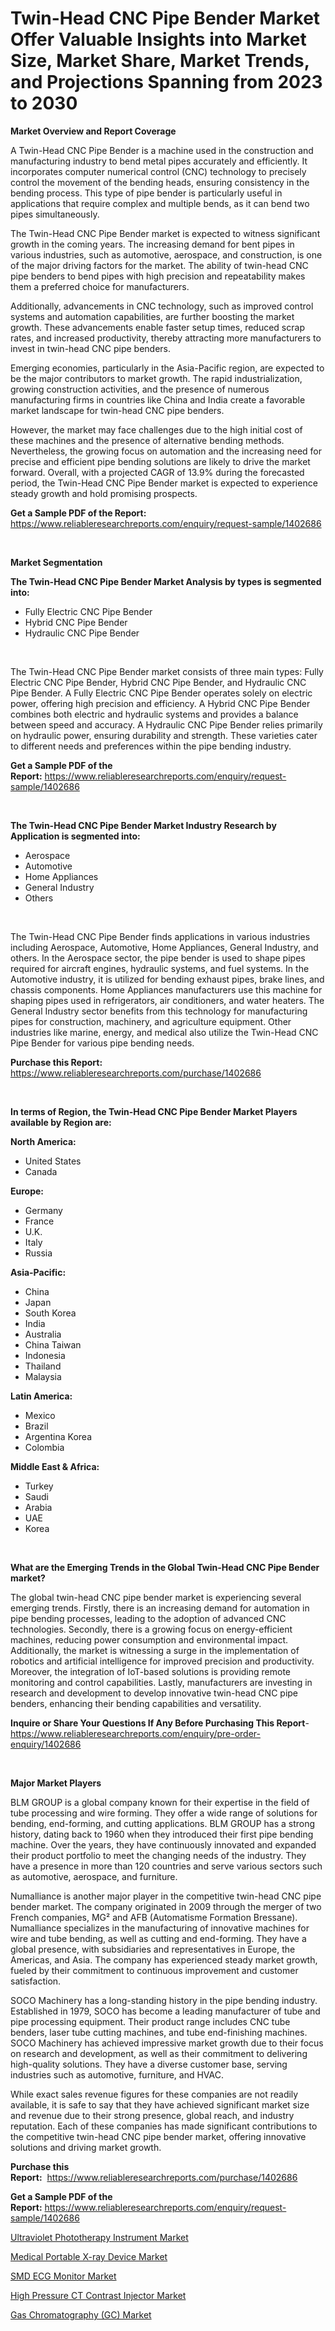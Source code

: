 <p><h1>Twin-Head CNC Pipe Bender Market Offer Valuable Insights into Market Size, Market Share, Market Trends, and Projections Spanning from 2023 to 2030</h1></p><p><strong>Market Overview and Report Coverage</strong></p>
<p><p>A Twin-Head CNC Pipe Bender is a machine used in the construction and manufacturing industry to bend metal pipes accurately and efficiently. It incorporates computer numerical control (CNC) technology to precisely control the movement of the bending heads, ensuring consistency in the bending process. This type of pipe bender is particularly useful in applications that require complex and multiple bends, as it can bend two pipes simultaneously.</p><p>The Twin-Head CNC Pipe Bender market is expected to witness significant growth in the coming years. The increasing demand for bent pipes in various industries, such as automotive, aerospace, and construction, is one of the major driving factors for the market. The ability of twin-head CNC pipe benders to bend pipes with high precision and repeatability makes them a preferred choice for manufacturers.</p><p>Additionally, advancements in CNC technology, such as improved control systems and automation capabilities, are further boosting the market growth. These advancements enable faster setup times, reduced scrap rates, and increased productivity, thereby attracting more manufacturers to invest in twin-head CNC pipe benders.</p><p>Emerging economies, particularly in the Asia-Pacific region, are expected to be the major contributors to market growth. The rapid industrialization, growing construction activities, and the presence of numerous manufacturing firms in countries like China and India create a favorable market landscape for twin-head CNC pipe benders.</p><p>However, the market may face challenges due to the high initial cost of these machines and the presence of alternative bending methods. Nevertheless, the growing focus on automation and the increasing need for precise and efficient pipe bending solutions are likely to drive the market forward. Overall, with a projected CAGR of 13.9% during the forecasted period, the Twin-Head CNC Pipe Bender market is expected to experience steady growth and hold promising prospects.</p></p>
<p><strong>Get a Sample PDF of the Report:</strong> <a href="https://www.reliableresearchreports.com/enquiry/request-sample/1402686">https://www.reliableresearchreports.com/enquiry/request-sample/1402686</a></p>
<p>&nbsp;</p>
<p><strong>Market Segmentation</strong></p>
<p><strong>The Twin-Head CNC Pipe Bender Market Analysis by types is segmented into:</strong></p>
<p><ul><li>Fully Electric CNC Pipe Bender</li><li>Hybrid CNC Pipe Bender</li><li>Hydraulic CNC Pipe Bender</li></ul></p>
<p>&nbsp;</p>
<p><p>The Twin-Head CNC Pipe Bender market consists of three main types: Fully Electric CNC Pipe Bender, Hybrid CNC Pipe Bender, and Hydraulic CNC Pipe Bender. A Fully Electric CNC Pipe Bender operates solely on electric power, offering high precision and efficiency. A Hybrid CNC Pipe Bender combines both electric and hydraulic systems and provides a balance between speed and accuracy. A Hydraulic CNC Pipe Bender relies primarily on hydraulic power, ensuring durability and strength. These varieties cater to different needs and preferences within the pipe bending industry.</p></p>
<p><strong>Get a Sample PDF of the Report:</strong>&nbsp;<a href="https://www.reliableresearchreports.com/enquiry/request-sample/1402686">https://www.reliableresearchreports.com/enquiry/request-sample/1402686</a></p>
<p>&nbsp;</p>
<p><strong>The Twin-Head CNC Pipe Bender Market Industry Research by Application is segmented into:</strong></p>
<p><ul><li>Aerospace</li><li>Automotive</li><li>Home Appliances</li><li>General Industry</li><li>Others</li></ul></p>
<p>&nbsp;</p>
<p><p>The Twin-Head CNC Pipe Bender finds applications in various industries including Aerospace, Automotive, Home Appliances, General Industry, and others. In the Aerospace sector, the pipe bender is used to shape pipes required for aircraft engines, hydraulic systems, and fuel systems. In the Automotive industry, it is utilized for bending exhaust pipes, brake lines, and chassis components. Home Appliances manufacturers use this machine for shaping pipes used in refrigerators, air conditioners, and water heaters. The General Industry sector benefits from this technology for manufacturing pipes for construction, machinery, and agriculture equipment. Other industries like marine, energy, and medical also utilize the Twin-Head CNC Pipe Bender for various pipe bending needs.</p></p>
<p><strong>Purchase this Report:</strong>&nbsp; <a href="https://www.reliableresearchreports.com/purchase/1402686">https://www.reliableresearchreports.com/purchase/1402686</a></p>
<p>&nbsp;</p>
<p><strong>In terms of Region, the Twin-Head CNC Pipe Bender Market Players available by Region are:</strong></p>
<p>
    <p> <strong> North America: </strong>
        <ul>
            <li>United States</li>
            <li>Canada</li>
        </ul>
        </p> 
    <p> <strong> Europe: </strong>
        <ul>
            <li>Germany</li>
            <li>France</li>
            <li>U.K.</li>
            <li>Italy</li>
            <li>Russia</li>
        </ul>
        </p> 
    <p> <strong> Asia-Pacific: </strong>
        <ul>
            <li>China</li>
            <li>Japan</li>
            <li>South Korea</li>
            <li>India</li>
            <li>Australia</li>
            <li>China Taiwan</li>
            <li>Indonesia</li>
            <li>Thailand</li>
            <li>Malaysia</li>
        </ul>
        </p> 
    <p> <strong> Latin America: </strong>
        <ul>
            <li>Mexico</li>
            <li>Brazil</li>
            <li>Argentina Korea</li>
            <li>Colombia</li>
        </ul>
        </p> 
    <p> <strong> Middle East & Africa: </strong>
        <ul>
            <li>Turkey</li>
            <li>Saudi</li>
            <li>Arabia</li>
            <li>UAE</li>
            <li>Korea</li>
        </ul>
    </p>
    </p>
<p>&nbsp;</p>
<p><strong>What are the Emerging Trends in the Global Twin-Head CNC Pipe Bender market?</strong></p>
<p><p>The global twin-head CNC pipe bender market is experiencing several emerging trends. Firstly, there is an increasing demand for automation in pipe bending processes, leading to the adoption of advanced CNC technologies. Secondly, there is a growing focus on energy-efficient machines, reducing power consumption and environmental impact. Additionally, the market is witnessing a surge in the implementation of robotics and artificial intelligence for improved precision and productivity. Moreover, the integration of IoT-based solutions is providing remote monitoring and control capabilities. Lastly, manufacturers are investing in research and development to develop innovative twin-head CNC pipe benders, enhancing their bending capabilities and versatility.</p></p>
<p><strong>Inquire or Share Your Questions If Any Before Purchasing This Report</strong>- <a href="https://www.reliableresearchreports.com/enquiry/pre-order-enquiry/1402686">https://www.reliableresearchreports.com/enquiry/pre-order-enquiry/1402686</a></p>
<p>&nbsp;</p>
<p><strong>Major Market Players</strong></p>
<p><p>BLM GROUP is a global company known for their expertise in the field of tube processing and wire forming. They offer a wide range of solutions for bending, end-forming, and cutting applications. BLM GROUP has a strong history, dating back to 1960 when they introduced their first pipe bending machine. Over the years, they have continuously innovated and expanded their product portfolio to meet the changing needs of the industry. They have a presence in more than 120 countries and serve various sectors such as automotive, aerospace, and furniture.</p><p>Numalliance is another major player in the competitive twin-head CNC pipe bender market. The company originated in 2009 through the merger of two French companies, MG² and AFB (Automatisme Formation Bressane). Numalliance specializes in the manufacturing of innovative machines for wire and tube bending, as well as cutting and end-forming. They have a global presence, with subsidiaries and representatives in Europe, the Americas, and Asia. The company has experienced steady market growth, fueled by their commitment to continuous improvement and customer satisfaction.</p><p>SOCO Machinery has a long-standing history in the pipe bending industry. Established in 1979, SOCO has become a leading manufacturer of tube and pipe processing equipment. Their product range includes CNC tube benders, laser tube cutting machines, and tube end-finishing machines. SOCO Machinery has achieved impressive market growth due to their focus on research and development, as well as their commitment to delivering high-quality solutions. They have a diverse customer base, serving industries such as automotive, furniture, and HVAC.</p><p>While exact sales revenue figures for these companies are not readily available, it is safe to say that they have achieved significant market size and revenue due to their strong presence, global reach, and industry reputation. Each of these companies has made significant contributions to the competitive twin-head CNC pipe bender market, offering innovative solutions and driving market growth.</p></p>
<p><strong>Purchase this Report:</strong>&nbsp;&nbsp;<a href="https://www.reliableresearchreports.com/purchase/1402686">https://www.reliableresearchreports.com/purchase/1402686</a></p>
<p></p>
<p><strong>Get a Sample PDF of the Report:</strong>&nbsp;<a href="https://www.reliableresearchreports.com/enquiry/request-sample/1402686">https://www.reliableresearchreports.com/enquiry/request-sample/1402686</a></p>
<p><p><a href="https://medium.com/@henrywheeler53/ultraviolet-phototherapy-instrument-market-outlook-industry-overview-and-forecast-2023-to-2030-633a75b7a5c0">Ultraviolet Phototherapy Instrument Market</a></p><p><a href="https://medium.com/@nicholasgarcia1914/medical-portable-x-ray-device-market-trends-forecast-and-competitive-analysis-to-2030-eefa733e674b">Medical Portable X-ray Device Market</a></p><p><a href="https://medium.com/@stephenstevens11/smd-ecg-monitor-market-report-reveals-the-latest-trends-and-growth-opportunities-of-this-market-006b2f4765d1">SMD ECG Monitor Market</a></p><p><a href="https://medium.com/@juansmith1961/high-pressure-ct-contrast-injector-market-comprehensive-assessment-by-type-application-and-f8735f92475d">High Pressure CT Contrast Injector Market</a></p><p><a href="https://medium.com/@stephenarmstrong52/gas-chromatography-gc-market-insight-market-trends-growth-forecasted-from-2023-to-2030-49b3d591281b">Gas Chromatography (GC) Market</a></p></p>
